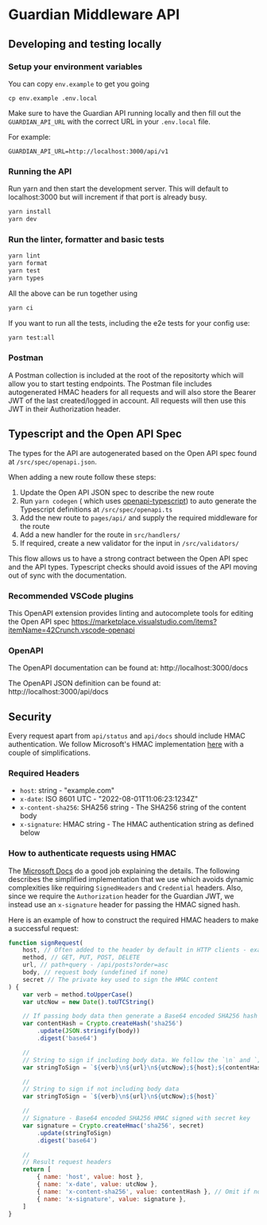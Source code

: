 # Guardian Middleware API

## Developing and testing locally

### Setup your environment variables

You can copy `env.example` to get you going

```
cp env.example .env.local
```

Make sure to have the Guardian API running locally and then fill out the `GUARDIAN_API_URL` with the correct URL in your `.env.local` file.

For example:

```
GUARDIAN_API_URL=http://localhost:3000/api/v1
```

### Running the API

Run yarn and then start the development server. This will default to localhost:3000 but will increment if that port is already busy.

```bash
yarn install
yarn dev
```

### Run the linter, formatter and basic tests

```bash
yarn lint
yarn format
yarn test
yarn types
```

All the above can be run together using

```bash
yarn ci
```

If you want to run all the tests, including the e2e tests for your config use:

```bash
yarn test:all
```

### Postman

A Postman collection is included at the root of the repositorty which will allow you to start testing endpoints. The Postman file includes autogenerated HMAC headers for all requests and will also store the Bearer JWT of the last created/logged in account. All requests will then use this JWT in their Authorization header.

## Typescript and the Open API Spec

The types for the API are autogenerated based on the Open API spec found at `/src/spec/openapi.json`.

When adding a new route follow these steps:

1. Update the Open API JSON spec to describe the new route
2. Run `yarn codegen` ( which uses [openapi-typescript](https://github.com/drwpow/openapi-typescript)) to auto generate the Typescript definitions at `/src/spec/openapi.ts`
3. Add the new route to `pages/api/` and supply the required middleware for the route
4. Add a new handler for the route in `src/handlers/`
5. If required, create a new validator for the input in `/src/validators/`

This flow allows us to have a strong contract between the Open API spec and the API types. Typescript checks should avoid issues of the API moving out of sync with the documentation.

### Recommended VSCode plugins

This OpenAPI extension provides linting and autocomplete tools for editing the Open API spec
https://marketplace.visualstudio.com/items?itemName=42Crunch.vscode-openapi

### OpenAPI

The OpenAPI documentation can be found at:
http://localhost:3000/docs

The OpenAPI JSON definition can be found at:
http://localhost:3000/api/docs

## Security

Every request apart from `api/status` and `api/docs` should include HMAC authentication. We follow Microsoft's HMAC implementation [here](https://docs.microsoft.com/en-us/azure/azure-app-configuration/rest-api-authentication-hmac) with a couple of simplifications.

### Required Headers

-   `host`: string - "example.com"
-   `x-date`: ISO 8601 UTC - "2022-08-01T11:06:23:1234Z"
-   `x-content-sha256`: SHA256 string - The SHA256 string of the content body
-   `x-signature`: HMAC string - The HMAC authentication string as defined below

### How to authenticate requests using HMAC

The [Microsoft Docs](https://docs.microsoft.com/en-us/azure/azure-app-configuration/rest-api-authentication-hmac) do a good job explaining the details. The following describes the simplified implementation that we use which avoids dynamic complexities like requiring `SignedHeaders` and `Credential` headers. Also, since we require the `Authorization` header for the Guardian JWT, we instead use an `x-signature` header for passing the HMAC signed hash.

Here is an example of how to construct the required HMAC headers to make a successful request:

```js
function signRequest(
	host, // Often added to the header by default in HTTP clients - example.com
	method, // GET, PUT, POST, DELETE
	url, // path+query - /api/posts?order=asc
	body, // request body (undefined if none)
	secret // The private key used to sign the HMAC content
) {
	var verb = method.toUpperCase()
	var utcNow = new Date().toUTCString()

	// If passing body data then generate a Base64 encoded SHA256 hash
	var contentHash = Crypto.createHash('sha256')
		.update(JSON.stringify(body))
		.digest('base64')

	//
	// String to sign if including body data. We follow the `\n` and `;` delimiters inline with the Microsoft spec
	var stringToSign = `${verb}\n${url}\n${utcNow};${host};${contentHash}`

	//
	// String to sign if not including body data
	var stringToSign = `${verb}\n${url}\n${utcNow};${host}`

	//
	// Signature - Base64 encoded SHA256 HMAC signed with secret key
	var signature = Crypto.createHmac('sha256', secret)
		.update(stringToSign)
		.digest('base64')

	//
	// Result request headers
	return [
		{ name: 'host', value: host },
		{ name: 'x-date', value: utcNow },
		{ name: 'x-content-sha256', value: contentHash }, // Omit if not including body data
		{ name: 'x-signature', value: signature },
	]
}
```
